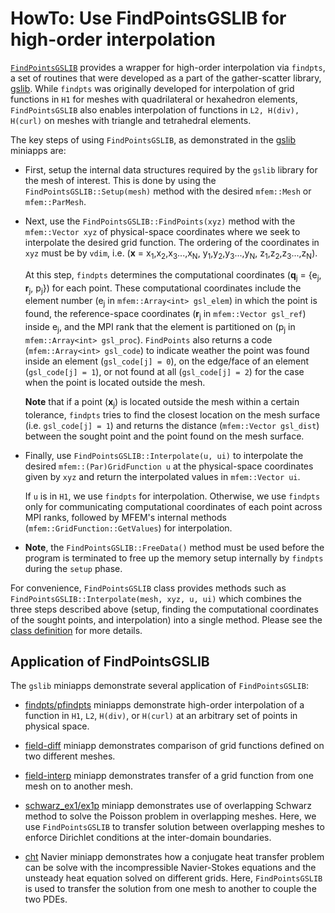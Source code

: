 # HowTo: Use FindPointsGSLIB for high-order interpolation

[`FindPointsGSLIB`](https://github.com/mfem/mfem/blob/master/fem/gslib.hpp#L45) provides a wrapper for high-order interpolation
via `findpts`, a set of routines that were developed as
a part of the gather-scatter library, [gslib](https://github.com/Nek5000/gslib).
While `findpts` was originally developed for interpolation of grid functions in
`H1` for meshes with quadrilateral or hexahedron elements, `FindPointsGSLIB`
also enables interpolation of functions in `L2, H(div), H(curl)` on meshes with
triangle and tetrahedral elements.

The key steps of using `FindPointsGSLIB`, as demonstrated in the
[gslib](https://github.com/mfem/mfem/tree/master/miniapps/gslib) miniapps
are:

* First, setup the internal data structures required by the `gslib` library for
the mesh of interest. This is done by using the `FindPointsGSLIB::Setup(mesh)`
method with the desired `mfem::Mesh` or `mfem::ParMesh`.

* Next, use the `FindPointsGSLIB::FindPoints(xyz)` method with the
`mfem::Vector xyz` of physical-space coordinates where we seek to
interpolate the desired grid function.
The ordering of the coordinates in `xyz` must be by `vdim`,
i.e. (**x** = x<sub>1</sub>,x<sub>2</sub>,x<sub>3</sub>...,x<sub>N</sub>,
              y<sub>1</sub>,y<sub>2</sub>,y<sub>3</sub>...,y<sub>N</sub>,
              z<sub>1</sub>,z<sub>2</sub>,z<sub>3</sub>...,z<sub>N</sub>).

    At this step, `findpts` determines the computational coordinates
(**q**<sub>j</sub> = {e<sub>j</sub>, **r**<sub>j</sub>,
p<sub>j</sub>}) for each point.
These computational coordinates include the element number
(e<sub>j</sub> in `mfem::Array<int> gsl_elem`) in which the point is found,
the reference-space coordinates (**r**<sub>j</sub> in `mfem::Vector gsl_ref`) inside e<sub>j</sub>,
and the MPI rank that the element is partitioned on (p<sub>j</sub> in `mfem::Array<int> gsl_proc`).
`FindPoints` also returns a code (`mfem::Array<int> gsl_code`) to indicate weather
the point was found inside an element (`gsl_code[j] = 0`), on the edge/face of an
element (`gsl_code[j] = 1`), or not found at all (`gsl_code[j] = 2`) for the case
when the point is located outside the mesh.

    **Note** that if a point (**x**<sub>j</sub>) is located outside the mesh within
a certain tolerance, `findpts` tries to find the closest location on the mesh
surface (i.e. `gsl_code[j] = 1`) and returns the distance (`mfem::Vector gsl_dist`)
between the sought point and the point found on the mesh surface.

* Finally, use `FindPointsGSLIB::Interpolate(u, ui)` to interpolate the
desired `mfem::(Par)GridFunction u` at the physical-space coordinates given by `xyz`
and return the interpolated values in `mfem::Vector ui`.

    If `u` is in `H1`, we use `findpts` for interpolation. Otherwise,
we use `findpts` only for communicating computational coordinates of each point
across MPI ranks, followed by MFEM's internal methods (`mfem::GridFunction::GetValues`)
for interpolation.

* **Note**, the `FindPointsGSLIB::FreeData()` method must be used before the
program is terminated to free up the memory setup internally by `findpts` during
the `setup` phase.

For convenience, `FindPointsGSLIB` class provides methods such as
`FindPointsGSLIB::Interpolate(mesh, xyz, u, ui)` which combines the three steps
described above (setup, finding the computational coordinates of the sought points, and
interpolation) into a single method. Please see the [class definition](https://github.com/mfem/mfem/blob/master/fem/gslib.hpp#L45)
for more details.

## Application of FindPointsGSLIB
The `gslib` miniapps demonstrate several application of `FindPointsGSLIB`:

* [findpts/pfindpts](https://github.com/mfem/mfem/blob/master/miniapps/gslib/findpts.cpp)
miniapps demonstrate high-order interpolation of a function in `H1`, `L2`, `H(div)`, or `H(curl)` at an
arbitrary set of points in physical space.

* [field-diff](https://github.com/mfem/mfem/blob/master/miniapps/gslib/field-diff.cpp)
miniapp demonstrates comparison of grid functions defined on two
different meshes.

* [field-interp](https://github.com/mfem/mfem/blob/master/miniapps/gslib/field-interp.cpp)
miniapp demonstrates transfer of a grid function from one mesh
on to another mesh.

* [schwarz_ex1/ex1p](https://github.com/mfem/mfem/blob/master/miniapps/gslib/schwarz_ex1.cpp)
miniapp demonstrates use of overlapping Schwarz method to
solve the Poisson problem in overlapping meshes. Here, we use `FindPointsGSLIB` to
transfer solution between overlapping meshes to enforce Dirichlet conditions
at the inter-domain boundaries.

* [cht](https://github.com/mfem/mfem/blob/master/miniapps/navier/navier_cht.cpp)
Navier miniapp demonstrates how a conjugate heat transfer problem can be
solve with the incompressible Navier-Stokes equations and the unsteady heat
equation solved on different grids. Here, `FindPointsGSLIB` is used to
transfer the solution from one mesh to another to couple the two PDEs.
